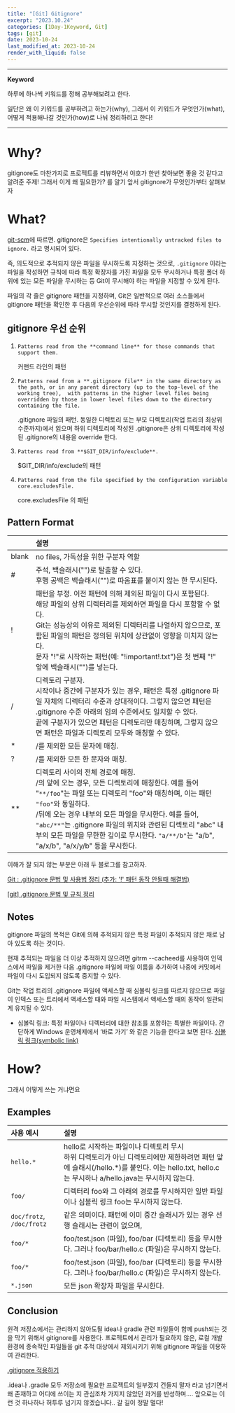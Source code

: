 ```yaml
---
title: "[Git] Gitignore"
excerpt: "2023.10.24"
categories: [1Day-1Keyword, Git]
tags: [git]
date: 2023-10-24
last_modified_at: 2023-10-24
render_with_liquid: false
---
```


---- 
**Keyword**

하루에 하나씩 키워드를 정해 공부해보려고 한다.

일단은 왜 이 키워드를 공부하려고 하는가(why), 그래서 이 키워드가 무엇인가(what), 어떻게 적용해나갈 것인가(how)로 나눠 정리하려고 한다!

----- 

# Why?

gitignore도 마찬가지로 프로젝트를 리뷰하면서 야호가 한번 찾아보면 좋을 것 같다고 알려준 주제!
그래서 이게 왜 필요한가? 를 알기 앞서 gitignore가 무엇인가부터 살펴보자

# What?
[git-scm](https://git-scm.com/docs/gitignore)에 따르면. gitignore은 `Specifies intentionally untracked files to ignore.` 라고 명시되어 있다. 

즉, 의도적으로 추적되지 않은 파일을 무시하도록 지정하는 것으로,
`.gitignore` 이라는 파일을 작성하면 규칙에 따라 특정 확장자를 가진 파일을 모두 무시하거나 특정 폴더 하위에 있는 모든 파일을 무시하는 등 Git이 무시해야 하는 파일을 지정할 수 있게 된다.

파일의 각 줄은 gitignore 패턴을 지정하며, Git은 일반적으로 여러 소스들에서 gitignore 패턴을 확인한 후 다음의 우선순위에 따라 무시할 것인지를 결정하게 된다.

## gitignore 우선 순위

1. `Patterns read from the **command line** for those commands that support them.`

    커맨드 라인의 패턴


2. `Patterns read from a **.gitignore file** in the same directory as the path, or in any parent directory (up to the top-level of the working tree), 
  with patterns in the higher level files being overridden by those in lower level files down to the directory containing the file. `
  
    .gitignore 파일의 패턴. 동일한 디렉토리 또는 부모 디렉토리(작업 트리의 최상위 수준까지)에서 읽으며 하위 디렉토리에 작성된 .gitignore은 상위 디렉토리에 작성된 .gitignore의 내용을 override 한다.
    

3. `Patterns read from **$GIT_DIR/info/exclude**.`
  
    $GIT_DIR/info/exclude의 패턴


4. `Patterns read from the file specified by the configuration variable core.excludesFile.`

    core.excludesFile 의 패턴

## Pattern Format

|       | 설명                                                                                                                                                                                                                                                                               |
|:------|:---------------------------------------------------------------------------------------------------------------------------------------------------------------------------------------------------------------------------------------------------------------------------------|
| blank | no files, 가독성을 위한 구분자 역할                                                                                                                                                                                                                                                         |
| #     | 주석, 백슬래시("\")로 탈출할 수 있다. <br/>후행 공백은 백슬래시("\")로 따옴표를 붙이지 않는 한 무시된다.                                                                                                                                                                                                              |
| !     | 패턴을 부정. 이전 패턴에 의해 제외된 파일이 다시 포함된다.<br/> 해당 파일의 상위 디렉터리를 제외하면 파일을 다시 포함할 수 없다. <br/> Git는 성능상의 이유로 제외된 디렉터리를 나열하지 않으므로, 포함된 파일의 패턴은 정의된 위치에 상관없이 영향을 미치지 않는다.<br/> 문자 "!"로 시작하는 패턴(예: "\!important!.txt")은 첫 번째 "!" 앞에 백슬래시("\")를 넣는다.                                            |
| /     | 디렉토리 구분자. <br/>시작이나 중간에 구분자가 있는 경우, 패턴은 특정 .gitignore 파일 자체의 디렉터리 수준과 상대적이다. 그렇지 않으면 패턴은 .gitignore 수준 아래의 임의 수준에서도 일치할 수 있다.<br/>끝에 구분자가 있으면 패턴은 디렉토리만 매칭하며, 그렇지 않으면 패턴은 파일과 디렉토리 모두와 매칭할 수 있다.                                                                                 |
| *     | /를 제외한 모든 문자에 매칭.                                                                                                                                                                                                                                                                |
| ?     | /를 제외한 모든 한 문자와 매칭.                                                                                                                                                                                                                                                              |
| **    | 디렉토리 사이의 전체 경로에 매칭. <br/>/의 앞에 오는 경우, 모든 디렉토리에 매칭한다. 예를 들어 "`**/foo`"는 파일 또는 디렉토리 "foo"와 매칭하며, 이는 패턴 `"foo"`와 동일하다.<br/> /뒤에 오는 경우 내부의 모든 파일을 무시한다. 예를 들어, `"abc/**"`는 .gitignore 파일의 위치와 관련된 디렉토리 "abc" 내부의 모든 파일을 무한한 깊이로 무시한다. `"a/**/b"`는 "a/b", "a/x/b", "a/x/y/b" 등을 무시한다. |

이해가 잘 되지 않는 부분은 아래 두 블로그를 참고하자.

[Git : .gitignore 문법 및 사용법 정리 (추가: '!' 패턴 동작 안될때 해결법)](https://jw910911.tistory.com/136)

[[git] .gitignore 문법 및 규칙 정리](https://sh-hyun.tistory.com/22)


## Notes
gitignore 파일의 목적은 Git에 의해 추적되지 않은 특정 파일이 추적되지 않은 채로 남아 있도록 하는 것이다.

현재 추적되는 파일을 더 이상 추적하지 않으려면 gitrm --cacheed를 사용하여 인덱스에서 파일을 제거한 다음 .gitignore 파일에 파일 이름을 추가하여 나중에 커밋에서 파일이 다시 도입되지 않도록 중지할 수 있다.

Git는 작업 트리의 .gitignore 파일에 액세스할 때 심볼릭 링크를 따르지 않으므로 파일이 인덱스 또는 트리에서 액세스할 때와 파일 시스템에서 액세스할 때의 동작이 일관되게 유지될 수 있다.
+ 심볼릭 링크: 특정 파일이나 디렉터리에 대한 참조를 포함하는 특별한 파일이다. 간단하게 Windows 운영체제에서 ‘바로 가기’ 와 같은 기능을 한다고 보면 된다. [심볼릭 링크(symbolic link)](https://madplay.github.io/post/what-is-a-symbolic-link-in-linux)

# How?
그래서 어떻게 쓰는 거냐면요 

## Examples

| 사용 예시                     | 설명                                                                                                                                   |
|:--------------------------|:-------------------------------------------------------------------------------------------------------------------------------------|
| `hello.*`                 | hello로 시작하는 파일이나 디렉토리 무시 <br/>하위 디렉토리가 아닌 디렉토리에만 제한하려면 패턴 앞에 슬래시(/hello.*)를 붙인다. 이는 hello.txt, hello.c는 무시하나 a/hello.java는 무시하지 않는다. |
| `foo/ `                   | 디렉터리 foo와 그 아래의 경로를 무시하지만 일반 파일이나 심볼릭 링크 foo는 무시하지 않는다.                                                                              |
| `doc/frotz`, `/doc/frotz` | 같은 의미이다. 패턴에 이미 중간 슬래시가 있는 경우 선행 슬래시는 관련이 없으며,                                                                                       |
| `foo/* `                  | foo/test.json (파일), foo/bar (디렉토리) 등을 무시한다. 그러나 foo/bar/hello.c (파일)은 무시하지 않는다.                                                      |
| `foo/* `                  | foo/test.json (파일), foo/bar (디렉토리) 등을 무시한다. 그러나 foo/bar/hello.c (파일)은 무시하지 않는다.                                                      |
| `*.json `                 | 모든 json 확장자 파일을 무시한다.                                                                                                                |
 

## Conclusion
원격 저장소에서는 관리하지 않아도될 idea나 gradle 관련 파일들이 함께 push되는 것을 막기 위해서 gitignore를 사용한다. 
프로젝트에서 관리가 필요하지 않은, 로컬 개발 환경에 종속적인 파일들을 git 추적 대상에서 제외시키기 위해 gitignore 파일을 이용하여 관리한다.

[.gitignore 적용하기](https://velog.io/@psk84/.gitignore-%EC%A0%81%EC%9A%A9%ED%95%98%EA%B8%B0)

.idea나 .gradle 모두 저장소에 필요한 프로젝트의 일부겠지 건들지 말자 라고 넘기면서 왜 존재하고 어디에 쓰이는 지 관심조차 가지지 않았던 과거를 반성하며.... 
앞으로는 이런 것 하나하나 허투루 넘기지 않겠습니다.. 갈 길이 정말 멀다!
